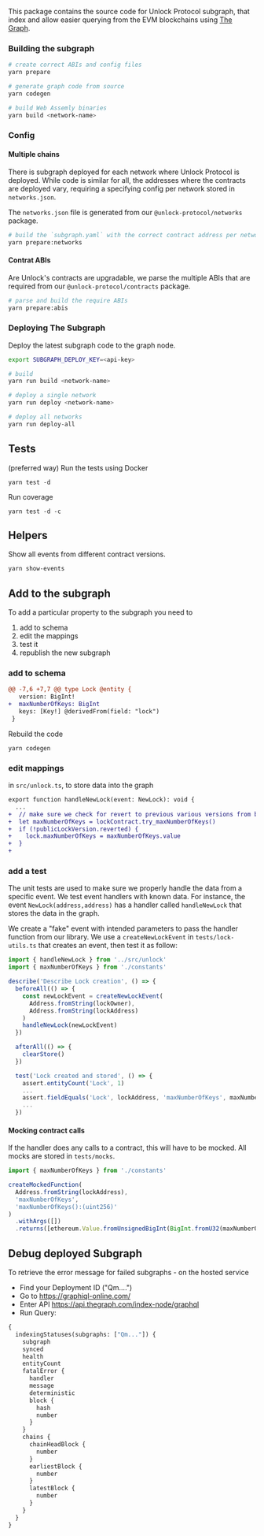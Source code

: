 This package contains the source code for Unlock Protocol subgraph, that
index and allow easier querying from the EVM blockchains using [The Graph](https://thegraph.com).

### Building the subgraph

```sh
# create correct ABIs and config files
yarn prepare

# generate graph code from source
yarn codegen

# build Web Assemly binaries
yarn build <network-name>
```

### Config

#### Multiple chains

There is subgraph deployed for each network where Unlock Protocol is deployed. While code is similar for all, the addresses where the contracts are deployed vary, requiring a specifying config per network stored in `networks.json`.

The `networks.json` file is generated from our `@unlock-protocol/networks` package.

```sh
# build the `subgraph.yaml` with the correct contract address per network
yarn prepare:networks
```

#### Contrat ABIs

Are Unlock's contracts are upgradable, we parse the multiple ABIs that are required from our `@unlock-protocol/contracts` package.

```sh
# parse and build the require ABIs
yarn prepare:abis
```

### Deploying The Subgraph

Deploy the latest subgraph code to the graph node.

```sh
export SUBGRAPH_DEPLOY_KEY=<api-key>

# build
yarn run build <network-name>

# deploy a single network
yarn run deploy <network-name>

# deploy all networks
yarn run deploy-all
```

## Tests

(preferred way) Run the tests using Docker

```
yarn test -d
```

Run coverage

```
yarn test -d -c
```

## Helpers

Show all events from different contract versions.

```sh
yarn show-events
```

## Add to the subgraph

To add a particular property to the subgraph you need to

1. add to schema
2. edit the mappings
3. test it
4. republish the new subgraph

### add to schema

```diff
@@ -7,6 +7,7 @@ type Lock @entity {
   version: BigInt!
+  maxNumberOfKeys: BigInt
   keys: [Key!] @derivedFrom(field: "lock")
 }
```

Rebuild the code

```
yarn codegen
```

### edit mappings

in `src/unlock.ts`, to store data into the graph

```diff
export function handleNewLock(event: NewLock): void {
  ...
+  // make sure we check for revert to previous various versions from breaking
+  let maxNumberOfKeys = lockContract.try_maxNumberOfKeys()
+  if (!publicLockVersion.reverted) {
+    lock.maxNumberOfKeys = maxNumberOfKeys.value
+  }
+
```

### add a test

The unit tests are used to make sure we properly handle the data from a specific event. We test event handlers with known data. For instance, the event `NewLock(address,address)` has a handler called `handleNewLock` that stores the data in the graph.

We create a "fake" event with intended parameters to pass the handler function from our library. We use a `createNewLockEvent` in `tests/lock-utils.ts` that creates an event, then test it as follow:

```js
import { handleNewLock } from '../src/unlock'
import { maxNumberOfKeys } from './constants'

describe('Describe Lock creation', () => {
  beforeAll(() => {
    const newLockEvent = createNewLockEvent(
      Address.fromString(lockOwner),
      Address.fromString(lockAddress)
    )
    handleNewLock(newLockEvent)
  })

  afterAll(() => {
    clearStore()
  })

  test('Lock created and stored', () => {
    assert.entityCount('Lock', 1)
    ...
    assert.fieldEquals('Lock', lockAddress, 'maxNumberOfKeys', maxNumberOfKeys)
    ...
  })
```

#### Mocking contract calls

If the handler does any calls to a contract, this will have to be mocked. All mocks are stored in `tests/mocks`.

```js
import { maxNumberOfKeys } from './constants'

createMockedFunction(
  Address.fromString(lockAddress),
  'maxNumberOfKeys',
  'maxNumberOfKeys():(uint256)'
)
  .withArgs([])
  .returns([ethereum.Value.fromUnsignedBigInt(BigInt.fromU32(maxNumberOfKeys))])
```

## Debug deployed Subgraph

To retrieve the error message for failed subgraphs - on the hosted service

- Find your Deployment ID ("Qm....")
- Go to https://graphiql-online.com/
- Enter API https://api.thegraph.com/index-node/graphql
- Run Query:

```graphql
{
  indexingStatuses(subgraphs: ["Qm..."]) {
    subgraph
    synced
    health
    entityCount
    fatalError {
      handler
      message
      deterministic
      block {
        hash
        number
      }
    }
    chains {
      chainHeadBlock {
        number
      }
      earliestBlock {
        number
      }
      latestBlock {
        number
      }
    }
  }
}
```
